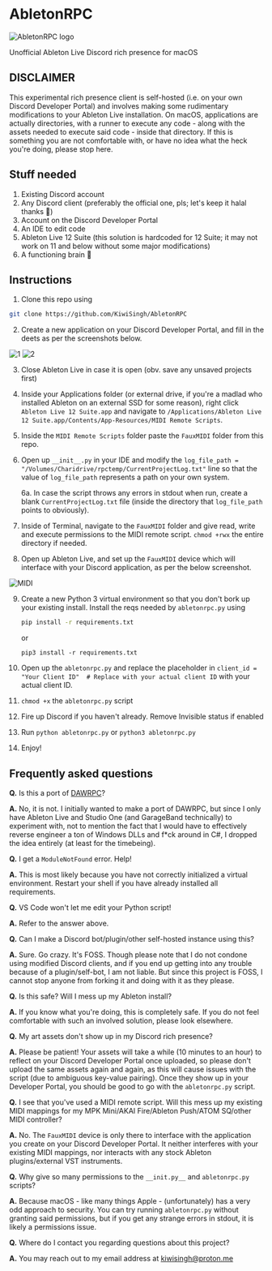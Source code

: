 # AbletonRPC
![AbletonRPC logo](https://i.ibb.co/V9NbLcY/ableton-image-beeg.png)

Unofficial Ableton Live Discord rich presence for macOS

## DISCLAIMER 
This experimental rich presence client is self-hosted (i.e. on your own Discord Developer Portal) and involves making some rudimentary modifications to your Ableton Live installation. On macOS, applications are actually directories, with a runner to execute any code - along with the assets needed to execute said code - inside that directory. If this is something you are not comfortable with, or have no idea what the heck you're doing, please stop here.

## Stuff needed

1. Existing Discord account
2. Any Discord client (preferably the official one, pls; let's keep it halal thanks 🙏)
3. Account on the Discord Developer Portal
4. An IDE to edit code
5. Ableton Live 12 Suite (this solution is hardcoded for 12 Suite; it may not work on 11 and below without some major modifications)
6. A functioning brain 🧠

## Instructions
1. Clone this repo using 

```zsh
git clone https://github.com/KiwiSingh/AbletonRPC
```
2. Create a new application on your Discord Developer Portal, and fill in the deets as per the screenshots below.

![1](https://i.ibb.co/PNfY9nD/Discord-Ded1.png)
![2](https://i.ibb.co/gMfKK06/Discord-Ded2.png)

3. Close Ableton Live in case it is open (obv. save any unsaved projects first)
4. Inside your Applications folder (or external drive, if you're a madlad who installed Ableton on an external SSD for some reason), right click `Ableton Live 12 Suite.app` and navigate to `/Applications/Ableton Live 12 Suite.app/Contents/App-Resources/MIDI Remote Scripts`.
5. Inside the `MIDI Remote Scripts` folder paste the `FauxMIDI` folder from this repo.
6. Open up `__init__.py` in your IDE and modify the `log_file_path = "/Volumes/Charidrive/rpctemp/CurrentProjectLog.txt"` line so that the value of `log_file_path` represents a path on your own system.

      6a. In case the script throws any errors in stdout when run, create a blank `CurrentProjectLog.txt` file (inside the directory that `log_file_path` points to obviously).
7. Inside of Terminal, navigate to the `FauxMIDI` folder and give read, write and execute permissions to the MIDI remote script. `chmod +rwx` the entire directory if needed.
8. Open up Ableton Live, and set up the `FauxMIDI` device which will interface with your Discord application, as per the below screenshot.

![MIDI](https://i.ibb.co/9pbMpW1/Ableton-MIDIprefs.png)

9. Create a new Python 3 virtual environment so that you don't bork up your existing install. Install the reqs needed by `abletonrpc.py` using

    ```zsh
    pip install -r requirements.txt
    ```
    or
    ```
    pip3 install -r requirements.txt
    ```
    
10. Open up the `abletonrpc.py` and replace the placeholder in `client_id = "Your Client ID"  # Replace with your actual client ID` with your actual client ID.
11. `chmod +x` the `abletonrpc.py` script
12. Fire up Discord if you haven't already. Remove Invisible status if enabled
13. Run `python abletonrpc.py` or `python3 abletonrpc.py`
14. Enjoy!


## Frequently asked questions
**Q.** Is this a port of [DAWRPC](https://github.com/Serena1432/DAWRPC)?

**A.** No, it is not. I initially wanted to make a port of DAWRPC, but since I only have Ableton Live and Studio One (and GarageBand technically) to experiment with, not to mention the fact that I would have to effectively reverse engineer a ton of Windows DLLs and f*ck around in C#, I dropped the idea entirely (at least for the timebeing).


**Q.** I get a `ModuleNotFound` error. Help!

**A.** This is most likely because you have not correctly initialized a virtual environment. Restart your shell if you have already installed all requirements.



**Q.** VS Code won't let me edit your Python script!

**A.** Refer to the answer above.


**Q.** Can I make a Discord bot/plugin/other self-hosted instance using this?

**A.** Sure. Go crazy. It's FOSS. Though please note that I do not condone using modified Discord clients, and if you end up getting into any trouble because of a plugin/self-bot, I am not liable. But since this project is FOSS, I cannot stop anyone from forking it and doing with it as they please.


**Q.** Is this safe? Will I mess up my Ableton install?

**A.** If you know what you're doing, this is completely safe. If you do not feel comfortable with such an involved solution, please look elsewhere.


**Q.** My art assets don't show up in my Discord rich presence?

**A.** Please be patient! Your assets will take a while (10 minutes to an hour) to reflect on your Discord Developer Portal once uploaded, so please don't upload the same assets again and again, as this will cause issues with the script (due to ambiguous key-value pairing). Once they show up in your Developer Portal, you should be good to go with the `abletonrpc.py` script.


**Q.** I see that you've used a MIDI remote script. Will this mess up my existing MIDI mappings for my MPK Mini/AKAI Fire/Ableton Push/ATOM SQ/other MIDI controller?

**A.** No. The `FauxMIDI` device is only there to interface with the application you create on your Discord Developer Portal. It neither interferes with your existing MIDI mappings, nor interacts with any stock Ableton plugins/external VST instruments.


**Q.** Why give so many permissions to the `__init.py__` and `abletonrpc.py` scripts?

**A.** Because macOS - like many things Apple - (unfortunately) has a very odd approach to security. You can try running `abletonrpc.py` without granting said permissions, but if you get any strange errors in stdout, it is likely a permissions issue.


**Q.** Where do I contact you regarding questions about this project?

**A.** You may reach out to my email address at [kiwisingh@proton.me](mailto:kiwisingh@proton.me)



